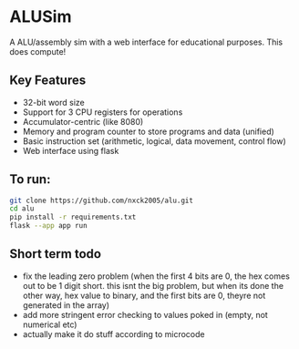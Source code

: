 # ALUSim

A ALU/assembly sim with a web interface for educational purposes.
This does compute!

## Key Features

- 32-bit word size
- Support for 3 CPU registers for operations
- Accumulator-centric (like 8080)
- Memory and program counter to store programs and data (unified)
- Basic instruction set (arithmetic, logical, data movement, control flow)
- Web interface using flask

## To run:

```bash
git clone https://github.com/nxck2005/alu.git
cd alu
pip install -r requirements.txt
flask --app app run
```

## Short term todo
- fix the leading zero problem (when the first 4 bits are 0, the hex comes out to be 1 digit short. this isnt the big problem, but when its done the other way, hex value to binary, and the first bits are 0, theyre not generated in the array)
- add more stringent error checking to values poked in (empty, not numerical etc)
- actually make it do stuff according to microcode
